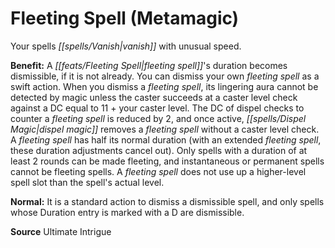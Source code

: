 ﻿---
cssclass: [feats]

---
# Fleeting Spell (Metamagic)

Your spells _[[spells/Vanish|vanish]]_ with unusual speed.

**Benefit:** A _[[feats/Fleeting Spell|fleeting spell]]_'s duration becomes dismissible, if it is not already. You can dismiss your own _fleeting spell_ as a swift action. When you dismiss a _fleeting spell_, its lingering aura cannot be detected by magic unless the caster succeeds at a caster level check against a DC equal to 11 + your caster level. The DC of dispel checks to counter a _fleeting spell_ is reduced by 2, and once active, _[[spells/Dispel Magic|dispel magic]]_ removes a _fleeting spell_ without a caster level check. A _fleeting spell_ has half its normal duration (with an extended _fleeting spell_, these duration adjustments cancel out). Only spells with a duration of at least 2 rounds can be made fleeting, and instantaneous or permanent spells cannot be fleeting spells. A _fleeting spell_ does not use up a higher-level spell slot than the spell's actual level.

**Normal:** It is a standard action to dismiss a dismissible spell, and only spells whose Duration entry is marked with a D are dismissible.

**Source** Ultimate Intrigue